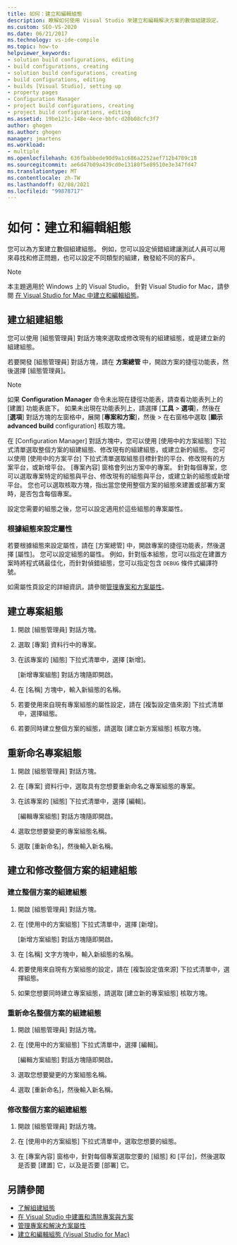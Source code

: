 ```yaml
---
title: 如何：建立和編輯組態
description: 瞭解如何使用 Visual Studio 來建立和編輯解決方案的數個組建設定。
ms.custom: SEO-VS-2020
ms.date: 06/21/2017
ms.technology: vs-ide-compile
ms.topic: how-to
helpviewer_keywords:
- solution build configurations, editing
- build configurations, creating
- solution build configurations, creating
- build configurations, editing
- builds [Visual Studio], setting up
- property pages
- Configuration Manager
- project build configurations, creating
- project build configurations, editing
ms.assetid: 19be121c-148e-4ece-bbfc-d20b08cfc3f7
author: ghogen
ms.author: ghogen
manager: jmartens
ms.workload:
- multiple
ms.openlocfilehash: 636fbabbede90d9a1c686a2252aef712b4789c18
ms.sourcegitcommit: ae6d47b09a439cd0e13180f5e89510e3e347fd47
ms.translationtype: MT
ms.contentlocale: zh-TW
ms.lasthandoff: 02/08/2021
ms.locfileid: "99878717"
---
```

# <a name="how-to-create-and-edit-configurations"></a>如何：建立和編輯組態

您可以為方案建立數個組建組態。 例如，您可以設定偵錯組建讓測試人員可以用來尋找和修正問題，也可以設定不同類型的組建，散發給不同的客戶。

> [!NOTE]
> 本主題適用於 Windows 上的 Visual Studio。 針對 Visual Studio for Mac，請參閱 [在 Visual Studio for Mac 中建立和編輯組態](/visualstudio/mac/create-and-edit-configurations)。

## <a name="create-build-configurations"></a>建立組建組態

您可以使用 [組態管理員] 對話方塊來選取或修改現有的組建組態，或是建立新的組建組態。

若要開發 [組態管理員] 對話方塊，請在 **方案總管** 中，開啟方案的捷徑功能表，然後選擇 [組態管理員]。

> [!NOTE]
> 如果 **Configuration Manager** 命令未出現在捷徑功能表，請查看功能表列上的 [建置] 功能表底下。 如果未出現在功能表列上，請選擇 [**工具**  >  **選項**]，然後在 [**選項**] 對話方塊的左窗格中，展開 [**專案和方案**]，然後  >  在右窗格中選取 [**顯示 advanced build** configuration] 核取方塊。

在 [Configuration Manager] 對話方塊中，您可以使用 [使用中的方案組態] 下拉式清單選取整個方案的組建組態、修改現有的組建組態，或建立新的組態。 您可以使用 [使用中的方案平台] 下拉式清單選取組態目標針對的平台、修改現有的方案平台，或新增平台。 [專案內容] 窗格會列出方案中的專案。 針對每個專案，您可以選取專案特定的組態與平台、修改現有的組態與平台，或建立新的組態或新增平台。 您也可以選取核取方塊，指出當您使用整個方案的組態來建置或部署方案時，是否包含每個專案。

設定您需要的組態之後，您可以設定適用於這些組態的專案屬性。

### <a name="set-properties-based-on-configurations"></a>根據組態來設定屬性

若要根據組態來設定屬性，請在 [方案總管] 中，開啟專案的捷徑功能表，然後選擇 [屬性]。 您可以設定組態的屬性。 例如，針對版本組態，您可以指定在建置方案時將程式碼最佳化，而針對偵錯組態，您可以指定包含 `DEBUG` 條件式編譯符號。

如需屬性頁設定的詳細資訊，請參閱[管理專案和方案屬性](../ide/managing-project-and-solution-properties.md)。

## <a name="create-a-project-configuration"></a>建立專案組態

1. 開啟 [組態管理員] 對話方塊。

2. 選取 [專案] 資料行中的專案。

3. 在該專案的 [組態] 下拉式清單中，選擇 [新增]。

     [新增專案組態] 對話方塊隨即開啟。

4. 在 [名稱] 方塊中，輸入新組態的名稱。

5. 若要使用來自現有專案組態的屬性設定，請在 [複製設定值來源] 下拉式清單中，選擇組態。

6. 若要同時建立整個方案的組態，請選取 [建立新方案組態] 核取方塊。

## <a name="rename-a-project-configuration"></a>重新命名專案組態

1. 開啟 [組態管理員] 對話方塊。

2. 在 [專案] 資料行中，選取具有您想要重新命名之專案組態的專案。

3. 在該專案的 [組態] 下拉式清單中，選擇 [編輯]。

     [編輯專案組態] 對話方塊隨即開啟。

4. 選取您想要變更的專案組態名稱。

5. 選取 [重新命名]，然後輸入新名稱。

## <a name="create-and-modify-solution-wide-build-configurations"></a>建立和修改整個方案的組建組態

### <a name="to-create-a-solution-wide-build-configuration"></a>建立整個方案的組建組態

1. 開啟 [組態管理員] 對話方塊。

2. 在 [使用中的方案組態] 下拉式清單中，選擇 [新增]。

     [新增方案組態] 對話方塊隨即開啟。

3. 在 [名稱] 文字方塊中，輸入新組態的名稱。

4. 若要使用來自現有方案組態的設定，請在 [複製設定值來源] 下拉式清單中，選擇組態。

5. 如果您想要同時建立專案組態，請選取 [建立新的專案組態] 核取方塊。

### <a name="to-rename-a-solution-wide-build-configuration"></a>重新命名整個方案的組建組態

1. 開啟 [組態管理員] 對話方塊。

2. 在 [使用中的方案組態] 下拉式清單中，選擇 [編輯]。

     [編輯方案組態] 對話方塊隨即開啟。

3. 選取您想要變更的方案組態名稱。

4. 選取 [重新命名]，然後輸入新名稱。

### <a name="to-modify-a-solution-wide-build-configuration"></a>修改整個方案的組建組態

1. 開啟 [組態管理員] 對話方塊。

2. 在 [使用中的方案組態] 下拉式清單中，選取您想要的組態。

3. 在 [專案內容] 窗格中，針對每個專案選取您要的 [組態] 和 [平台]，然後選取是否要 [建置] 它，以及是否要 [部署] 它。

## <a name="see-also"></a>另請參閱

- [了解組建組態](../ide/understanding-build-configurations.md)
- [在 Visual Studio 中建置和清除專案與方案](../ide/building-and-cleaning-projects-and-solutions-in-visual-studio.md)
- [管理專案和解決方案屬性](managing-project-and-solution-properties.md)
- [建立和編輯組態 (Visual Studio for Mac)](/visualstudio/mac/create-and-edit-configurations)
